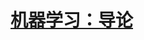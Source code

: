 <link rel='stylesheet' href='../../style/index.css'>
<script src='../../style/index.js'></script>

# [机器学习：导论](./index.html)

